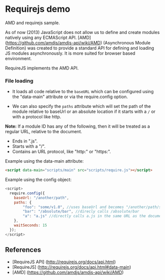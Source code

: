 Requirejs demo
==============

AMD and requirejs sample.

As of now (2013) JavaScript does not allow us to define and create modules natively using any ECMAScript API.
[AMD] (https://github.com/amdjs/amdjs-api/wiki/AMD) (Asynchronous Module Definition) was created to provide a standard API 
for defining and loading JS modules asynchronously. It is more suited for browser based environment.

RequireJS implements the AMD API.

### File loading

* It loads all code relative to the ```baseURL``` which can be configured using the "data-main" attribute or via the require.config option.

* We can also specify the ```paths``` attribute which will set the path of the module relative to baseUrl or an absolute location if it starts with a ```/``` or with a protocol like http.

__Note:__ If a module ID has any of the following, then it will be treated as a regular URL, relative to the document.

* Ends in ".js".
* Starts with a "/".
* Contains an URL protocol, like "http:" or "https:".


Example using the data-main attribute:

```html
<script data-main="scripts/main" src="scripts/require.js"></script>
```

Example using the config object:

```js
<script>
  require.config({
    baseUrl: "/another/path",
    paths: {
        "foo": "some/v1.0", //uses baseUrl and becomes "/another/path/some/v1.0"
        "bar": "/absolute/bar", //direcly calls /absolute/bar
        "a": "a.js" //directly calls a.js in the same URL as the document
    },
    waitSeconds: 15
  });
</script>
```

## References

* [RequireJS API] (http://requirejs.org/docs/api.html)
* [RequireJS] (http://requirejs.org/docs/api.html#data-main)
* [AMD] (https://github.com/amdjs/amdjs-api/wiki/AMD)
